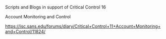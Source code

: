 
Scripts and Blogs in support of Critical Control 16

Account Monitoring and Control

https://isc.sans.edu/forums/diary/Critical+Control+11+Account+Monitoring+and+Control/11824/
